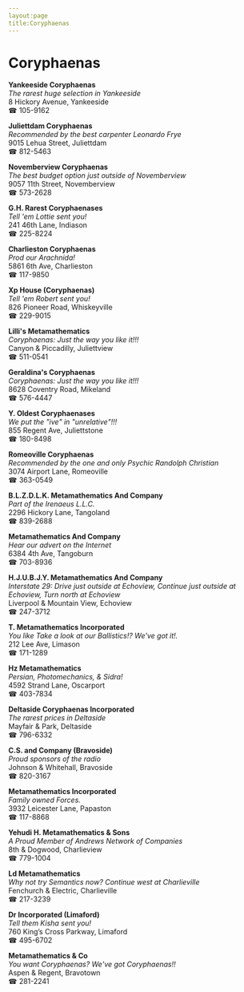```yaml
---
layout:page
title:Coryphaenas
---
```

# Coryphaenas

**Yankeeside Coryphaenas**  
_The rarest huge selection in Yankeeside_  
8 Hickory Avenue, Yankeeside  
☎ 105-9162



**Juliettdam Coryphaenas**  
_Recommended by the best carpenter Leonardo Frye_  
9015 Lehua Street, Juliettdam  
☎ 812-5463



**Novemberview Coryphaenas**  
_The best budget option just outside of Novemberview_  
9057 11th Street, Novemberview  
☎ 573-2628



**G.H. Rarest Coryphaenases**  
_Tell 'em Lottie sent you!_  
241 46th Lane, Indiason  
☎ 225-8224



**Charlieston Coryphaenas**  
_Prod our Arachnida!_  
5861 6th Ave, Charlieston  
☎ 117-9850



**Xp House (Coryphaenas)**  
_Tell 'em Robert sent you!_  
826 Pioneer Road, Whiskeyville  
☎ 229-9015



**Lilli's Metamathematics**  
_Coryphaenas: Just the way you like it!!!_  
Canyon & Piccadilly, Juliettview  
☎ 511-0541



**Geraldina's Coryphaenas**  
_Coryphaenas: Just the way you like it!!!_  
8628 Coventry Road, Mikeland  
☎ 576-4447



**Y. Oldest Coryphaenases**  
_We put the "ive" in "unrelative"!!!_  
855 Regent Ave, Juliettstone  
☎ 180-8498



**Romeoville Coryphaenas**  
_Recommended by the one and only Psychic Randolph Christian_  
3074 Airport Lane, Romeoville  
☎ 363-0549



**B.L.Z.D.L.K. Metamathematics And Company**  
_Part of the Irenaeus L.L.C._  
2296 Hickory Lane, Tangoland  
☎ 839-2688



**Metamathematics And Company**  
_Hear our advert on the Internet_  
6384 4th Ave, Tangoburn  
☎ 703-8936



**H.J.U.B.J.Y. Metamathematics And Company**  
_Interstate 29: Drive just outside at Echoview, Continue just outside at Echoview, Turn north at Echoview_  
Liverpool & Mountain View, Echoview  
☎ 247-3712



**T. Metamathematics Incorporated**  
_You like Take a look at our Ballistics!? We've got it!._  
212 Lee Ave, Limason  
☎ 171-1289



**Hz Metamathematics**  
_Persian, Photomechanics, & Sidra!_  
4592 Strand Lane, Oscarport  
☎ 403-7834



**Deltaside Coryphaenas Incorporated**  
_The rarest prices in Deltaside_  
Mayfair & Park, Deltaside  
☎ 796-6332



**C.S. and Company (Bravoside)**  
_Proud sponsors of the radio_  
Johnson & Whitehall, Bravoside  
☎ 820-3167



**Metamathematics Incorporated**  
_Family owned Forces._  
3932 Leicester Lane, Papaston  
☎ 117-8868



**Yehudi H. Metamathematics & Sons**  
_A Proud Member of Andrews Network of Companies_  
8th & Dogwood, Charlieview  
☎ 779-1004



**Ld Metamathematics**  
_Why not try Semantics now? 
Continue west at Charlieville_  
Fenchurch & Electric, Charlieville  
☎ 217-3239



**Dr Incorporated (Limaford)**  
_Tell them Kisha sent you!_  
760 King’s Cross Parkway, Limaford  
☎ 495-6702



**Metamathematics & Co**  
_You want Coryphaenas? We've got Coryphaenas!!_  
Aspen & Regent, Bravotown  
☎ 281-2241



